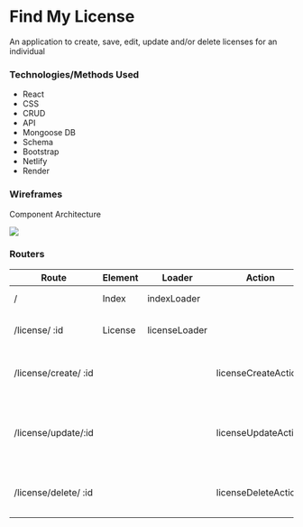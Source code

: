 # Find My License
An application to create, save, edit, update and/or delete licenses for an individual

### Technologies/Methods Used
- React
- CSS
- CRUD
- API
- Mongoose DB
- Schema
- Bootstrap
- Netlify
- Render



### Wireframes

Component Architecture

<img src="https://i.imgur.com/yzRJlEt.png">




### Routers

|Route | Element | Loader | Action | Summary |
|---------|-------------|----------|-----------|--------------|
| / | Index | indexLoader | | Display lists of licenses |
| /license/ :id | License | licenseLoader | | Display a selected license |
| /license/create/ :id | | | licenseCreateAction | creates a new license page to fill out |
| /license/update/:id | | | licenseUpdateAction | updates a pre-existing license with new/altered data |
| /license/delete/ :id | | | licenseDeleteAction | deletes a pre-existing license |
